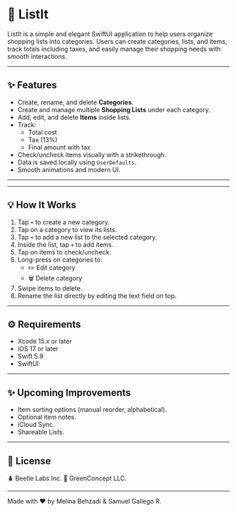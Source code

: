 # 🛒 ListIt

ListIt is a simple and elegant SwiftUI application to help users organize shopping lists into categories. Users can create categories, lists, and items, track totals including taxes, and easily manage their shopping needs with smooth interactions.

---

## ✨ Features

- Create, rename, and delete **Categories**.
- Create and manage multiple **Shopping Lists** under each category.
- Add, edit, and delete **Items** inside lists.
- Track:
    - Total cost
    - Tax (13%)
    - Final amount with tax
- Check/uncheck items visually with a strikethrough.
- Data is saved locally using `UserDefaults`.
- Smooth animations and modern UI.

---


---

## 💡 How It Works

1. Tap `+` to create a new category.
2. Tap on a category to view its lists.
3. Tap `+` to add a new list to the selected category.
4. Inside the list, tap `+` to add items.
5. Tap on items to check/uncheck.
6. Long-press on categories to:
    - ✏️ Edit category
    - 🗑️ Delete category
7. Swipe items to delete.
8. Rename the list directly by editing the text field on top.

---

## ⚙️ Requirements

- Xcode 15.x or later
- iOS 17 or later
- Swift 5.9
- SwiftUI

---

## ✨ Upcoming Improvements

- Item sorting options (manual reorder, alphabetical).
- Optional item notes.
- iCloud Sync.
- Shareable Lists.

---

## 📜 License

🪲 Beetle Labs Inc.
🧩 GreenConcept LLC.

---

Made with ❤️ by Melina Behzadi & Samuel Gallego R.
